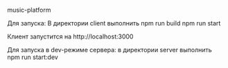 music-platform

Для запуска:
В директории client выполнить
npm run build
npm run start

Клиент запустится на http://localhost:3000

Для запуска в dev-режиме сервера:
в директории server выполнить
npm run start:dev
